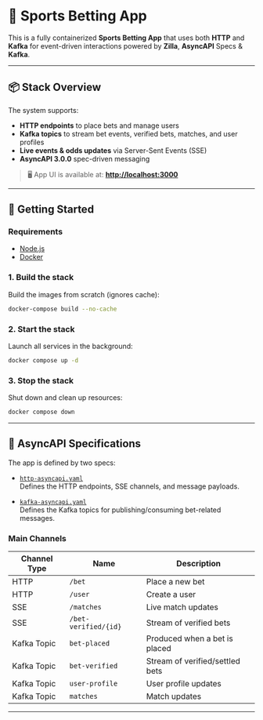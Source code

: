 # 🏈 Sports Betting App

This is a fully containerized **Sports Betting App** that uses both **HTTP** and **Kafka** for event-driven interactions powered by **Zilla**, **AsyncAPI** Specs & **Kafka**.

---

## 📦 Stack Overview

The system supports:

- **HTTP endpoints** to place bets and manage users
- **Kafka topics** to stream bet events, verified bets, matches, and user profiles
- **Live events & odds updates** via Server-Sent Events (SSE)
- **AsyncAPI 3.0.0** spec-driven messaging

> 🖥️ App UI is available at: **[http://localhost:3000](http://localhost:3000)**

---

## 🚀 Getting Started

### Requirements

* [Node.js](http://nodejs.org/)
* [Docker](https://www.docker.com/)


### 1. Build the stack

Build the images from scratch (ignores cache):

```bash
docker-compose build --no-cache
```

### 2. Start the stack

Launch all services in the background:

```bash
docker compose up -d
```

### 3. Stop the stack

Shut down and clean up resources:

```bash
docker compose down
```

---

## 📘 AsyncAPI Specifications

The app is defined by two specs:

- [`http-asyncapi.yaml`](./zilla/etc/specs/http-asyncapi.yaml)  
  Defines the HTTP endpoints, SSE channels, and message payloads.

- [`kafka-asyncapi.yaml`](./zilla/etc/specs/kafka-asyncapi.yaml)  
  Defines the Kafka topics for publishing/consuming bet-related messages.

### Main Channels

| Channel Type | Name                 | Description                           |
|--------------|----------------------|---------------------------------------|
| HTTP         | `/bet`               | Place a new bet                       |
| HTTP         | `/user`              | Create a user                         |
| SSE          | `/matches`           | Live match updates                    |
| SSE          | `/bet-verified/{id}` | Stream of verified bets               |
| Kafka Topic  | `bet-placed`         | Produced when a bet is placed         |
| Kafka Topic  | `bet-verified`       | Stream of verified/settled bets       |
| Kafka Topic  | `user-profile`       | User profile updates                  |
| Kafka Topic  | `matches`            | Match updates                         |

---
